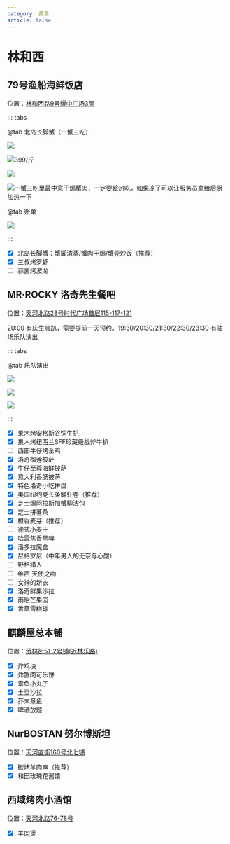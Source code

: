 ```yaml
---
category: 美食
article: false
---
```


# 林和西

## 79号渔船海鲜饭店

<span class="icon iconfont icon-locate"></span> 位置：<a href="https://ditu.amap.com/place/B0FFJ92IYH" target="_blank">林和西路9号耀中广场3层</a>

::: tabs

@tab 北岛长脚蟹（一蟹三吃）

![](https://img.sherry4869.com/blog/life/food/china/guangdong/guangzhou/th/lhx/79fish/img.jpg)

![399/斤](https://img.sherry4869.com/blog/life/food/china/guangdong/guangzhou/th/lhx/79fish/img_2.jpg)

![](https://img.sherry4869.com/blog/life/food/china/guangdong/guangzhou/th/lhx/79fish/img_3.jpg)

![一蟹三吃里最中意干焗蟹肉，一定要趁热吃，如果凉了可以让服务员拿给后厨加热一下](https://img.sherry4869.com/blog/life/food/china/guangdong/guangzhou/th/lhx/79fish/img_4.jpg)

@tab 账单

![](https://img.sherry4869.com/blog/life/food/china/guangdong/guangzhou/th/lhx/79fish/img_5.jpg)

:::

- [x] 北岛长脚蟹：蟹脚清蒸/蟹肉干焗/蟹壳炒饭（推荐）
- [x] 三叔烤罗虾
- [ ] 蒜酱烤波龙

## MR·ROCKY 洛奇先生餐吧

<span class="icon iconfont icon-locate"></span> 位置：<a href="https://ditu.amap.com/place/B0FFFW7PUF" target="_blank">天河北路28号时代广场首层115-117-121</a>

20:00 有庆生嗨趴，需要提前一天预约。19:30/20:30/21:30/22:30/23:30 有驻场乐队演出

::: tabs

@tab 乐队演出

![](https://img.sherry4869.com/blog/life/food/china/guangdong/guangzhou/th/lhx/rocky/img.jpg)

![](https://img.sherry4869.com/blog/life/food/china/guangdong/guangzhou/th/lhx/rocky/img_2.jpg)

![](https://img.sherry4869.com/blog/life/food/china/guangdong/guangzhou/th/lhx/rocky/img_3.jpg)

:::

- [x] 果木烤安格斯谷饲牛扒
- [x] 果木烤纽西兰SFF珍藏级战斧牛扒
- [ ] 西部牛仔烤全鸡
- [x] 洛奇榴莲披萨
- [x] 牛仔至尊海鲜披萨
- [x] 意大利香肠披萨
- [x] 特色洛奇小吃拼盘
- [x] 美国纽约克长条鲜虾卷（推荐）
- [x] 芝士焗阿拉斯加蟹柳法包
- [x] 芝士拼薯条
- [x] 橙香麦芽（推荐）
- [ ] 德式小麦王
- [x] 哈雷焦香黑啤
- [x] 潘多拉魔盒
- [x] 尼格罗尼（中年男人的无奈与心酸）
- [ ] 野格猎人
- [ ] 维密·天使之吻
- [ ] 女神的新衣
- [x] 洛奇鲜果沙拉
- [x] 雨后芒果园
- [x] 香草雪糕球

## 麒麟屋总本铺

<span class="icon iconfont icon-locate"></span> 位置：<a href="https://ditu.amap.com/place/B0FFFZD6Z2" target="_blank">侨林街51-2号铺(近林乐路)</a>

- [x] 炸鸡块
- [x] 炸蟹肉可乐饼
- [x] 章鱼小丸子
- [x] 土豆沙拉
- [x] 芥末章鱼
- [x] 啤酒放题

## NurBOSTAN 努尔博斯坦

<span class="icon iconfont icon-locate"></span> 位置：<a href="https://ditu.amap.com/place/B0FFFZD6Z2" target="_blank">天河直街160号北七铺</a>

- [x] 碳烤羊肉串（推荐）
- [x] 和田玫瑰花酱馕

## 西域烤肉小酒馆

<span class="icon iconfont icon-locate"></span> 位置：<a href="https://ditu.amap.com/place/B0JG6LIEZX" target="_blank">天河北路76-78号</a>

- [x] 羊肉煲